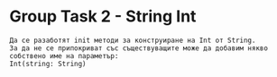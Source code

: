 # Group Task 2 - String Int

```
Да се разаботят init методи за конструиране на Int от String. 
За да не се припокриват със съществуващите може да добавим някво собствено име на параметър:
Int(string: String)
```
